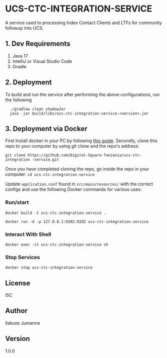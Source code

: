 # UCS-CTC-INTEGRATION-SERVICE


A service used to processing Index Contact Clients and LTFs for community 
followup into UCS.

## 1. Dev Requirements

 1. Java 17
 2. IntelliJ or Visual Studio Code
 3. Gradle

## 2. Deployment

To build and run the service after performing the above configurations, run the following

```
  ./gradlew clean shadowJar
  java -jar build/libs/ucs-ctc-integration-service-<version>.jar
```


## 3. Deployment via Docker

First Install docker in your PC by following [this guide](https://docs.docker.com/engine/install/). Secondly, clone this repo to your computer by using git clone and the repo's address:

`git clone https://github.com/Digital-Square-Tanzania/ucs-ctc-integration
-service.git`

Once you have completed cloning the repo, go inside the repo in your computer: `cd ucs-ctc-integration-service`

Update `application.conf` found in `src/main/resources/` with the correct configs and use the following Docker commands for various uses:

### Run/start
`docker build -t ucs-ctc-integration-service .`

`docker run -d -p 127.0.0.1:9202:9202 ucs-ctc-integration-service`


### Interact With Shell

`docker exec -it ucs-ctc-integration-service sh`

### Stop Services

`docker stop ucs-ctc-integration-service`

## License

ISC

## Author

Ilakoze Jumanne

## Version

1.0.0
